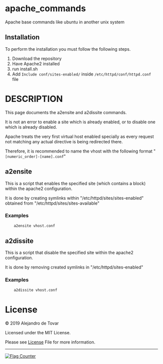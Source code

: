 # apache_commands

Apache base commands like ubuntu in another unix system


## Installation

To perform the installation you must follow the following steps.

1. Download the repository
2. Have Apache2 installed
3. run install.sh
4. Add `Include conf/sites-enabled/` inside `/etc/httpd/conf/httpd.conf` file

# DESCRIPTION

This page documents the a2ensite and a2dissite commands.

It is not an error to enable a site which is already enabled, or to disable one which is already disabled.

Apache treats the very first virtual host enabled specially as every request not matching any actual directive is being redirected there.

Therefore, it is recommended to name the vhost with the following format "`[numeric_order]-[name].conf`"

## a2ensite

This is a script that enables the specified site (which contains a <VirtualHost> block) within the apache2 configuration.

It is done by creating symlinks within "/etc/httpd/sites/sites-enabled" obtained from "/etc/httpd/sites/sites-available"

### Examples

```bash
    a2ensite vhost.conf
```

## a2dissite

This is a script that disable the specified site within the apache2 configuration.

It is done by removing created symlinks in "/etc/httpd/sites-enabled"

### Examples

```bash
    a2dissite vhost.conf
```

# License

© 2019 Alejandro de Tovar

Licensed under the MIT License.

Please see [License](./LICENSE) File for more information.

<hr>
<a href="https://info.flagcounter.com/4SwE"><img src="https://s01.flagcounter.com/count2/4SwE/bg_FFFFFF/txt_000000/border_FFFFFF/columns_5/maxflags_5/viewers_0/labels_1/pageviews_1/flags_0/percent_1/" alt="Flag Counter" border="0"></a>
